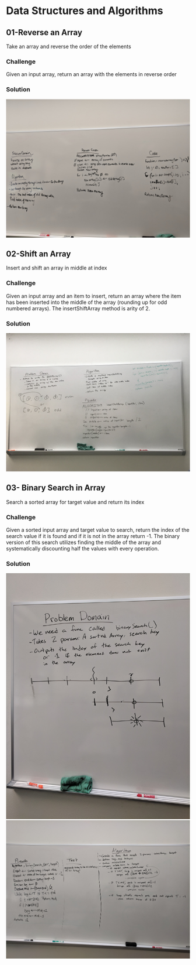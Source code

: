 # Data Structures and Algorithms
## 01-Reverse an Array
Take an array and reverse the order of the elements

### Challenge
Given an input array, return an array with the elements in reverse order

### Solution
![whiteboard01](./assets/01_array_reverse.jpg)

## 02-Shift an Array
Insert and shift an array in middle at index

### Challenge
Given an input array and an item to insert, return an array where the item has been inserted into the middle of the array (rounding up for odd numbered arrays). The insertShiftArray method is arity of 2.

### Solution
![whiteboard02](./assets/02_array_shift.jpg)

## 03- Binary Search in Array
Search a sorted array for target value and return its index

### Challenge
Given a sorted input array and target value to search, return the index of the search value if it is found and if it is not in the array return -1. The binary version of this search utilizes finding the middle of the array and systematically discounting half the values with every operation.  

### Solution
![whiteboard03a](./assets/03_array_binary_search_a.jpg)
![whiteboard03b](./assets/03_array_binary_search_b.jpg)
